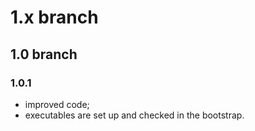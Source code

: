 # 1.x branch
## 1.0 branch
### 1.0.1
* improved code;
* executables are set up and checked in the bootstrap.